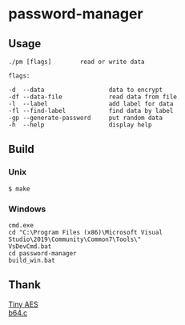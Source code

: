 # password-manager

## Usage

    ./pm [flags]        read or write data

    flags:

    -d  --data                  data to encrypt
    -df --data-file             read data from file
    -l  --label                 add label for data
    -fl --find-label            find data by label
    -gp --generate-password     put random data
    -h  --help                  display help

## Build

### Unix

    $ make

### Windows

```console
cmd.exe
cd "C:\Program Files (x86)\Microsoft Visual Studio\2019\Community\Common7\Tools\"
VsDevCmd.bat
cd password-manager
build_win.bat
```

## Thank

[Tiny AES](https://github.com/kokke/tiny-AES-c)  
[b64.c](https://github.com/littlstar/b64.c)
